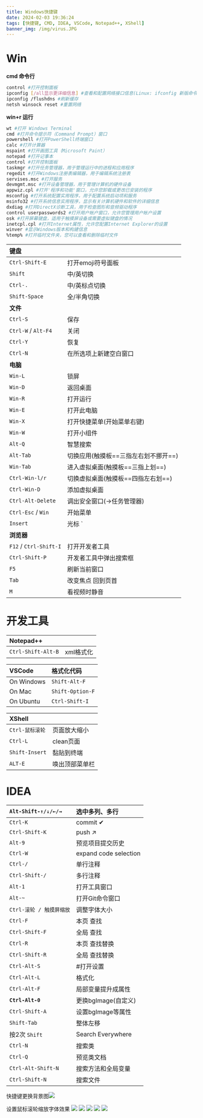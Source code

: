 ```yaml
---
title: Windows快捷键
date: 2024-02-03 19:36:24
tags: [快捷键, CMD, IDEA, VSCode, Notepad++, XShell]
banner_img: /img/virus.JPG
---
```

# Win

**cmd 命令行**

```sh
control #打开控制面板
ipconfig [/all显示更详细信息] #查看和配置网络接口信息(Linux: ifconfig 新版命令ip addr show)
ipconfig /flushdns #刷新缓存
netsh winsock reset #重置网络
```

**win+r 运行**

```sh
wt #打开 Windows Terminal
cmd #打开命令提示符（Command Prompt）窗口
powershell #打开PowerShell终端窗口
calc #打开计算器
mspaint #打开画图工具（Microsoft Paint）
notepad #打开记事本
control #打开控制面板
taskmgr #打开任务管理器，用于管理运行中的进程和应用程序
regedit #打开Windows注册表编辑器，用于编辑系统注册表
servises.msc #打开服务
devmgmt.msc #打开设备管理器，用于管理计算机的硬件设备
appwiz.cpl #打开'程序和功能'窗口，允许您卸载或更改已安装的程序
msconfig #打开系统配置实用程序，用于配置系统启动项和服务
msinfo32 #打开系统信息实用程序，显示有关计算机硬件和软件的详细信息
dxdiag #打开DirectX诊断工具，用于检查图形和音频驱动程序
control userpasswords2 #打开用户帐户窗口，允许您管理用户帐户设置
osk #打开屏幕键盘，适用于触摸屏设备或需要虚拟键盘的情况
inetcpl.cpl #打开Internet属性，允许您配置Internet Explorer的设置
winver #显示Windows版本和构建信息
%temp% #打开临时文件夹，您可以查看和删除临时文件
```

| 键盘                   |                                      |
| :---------------------- | ------------------------------------ |
| `Ctrl-Shift-E`         | 打开emoji符号面板                    |
| `Shift`                | 中/英切换                            |
| `Ctrl-.`               | 中/英标点切换                        |
| `Shift-Space`          | 全/半角切换                          |
| **文件**               |                                      |
| `Ctrl-S`               | 保存                                 |
| `Ctrl-W` / `Alt-F4`    | 关闭                                 |
| `Ctrl-Y`               | 恢复                                 |
| `Ctrl-N`               | 在所选项上新建空白窗口               |
| **电脑**               |                                      |
| `Win-L`                | 锁屏                                 |
| `Win-D`                | 返回桌面                             |
| `Win-R`                | 打开运行                             |
| `Win-E`                | 打开此电脑                           |
| `Win-X`                | 打开快捷菜单(开始菜单右键)           |
| `Win-W`                | 打开小组件                           |
| `Alt-Q`                | 智慧搜索                             |
| `Alt-Tab`              | 切换应用(触摸板==三指左右划不挪开==) |
| `Win-Tab`              | 进入虚拟桌面(触摸板==三指上划==)     |
| `Ctrl-Win-l/r`         | 切换虚拟桌面(触摸板==四指左右划==)   |
| `Ctrl-Win-D`           | 添加虚拟桌面                         |
| `Ctrl-Alt-Delete`      | 调出安全窗口(→任务管理器)            |
| `Ctrl-Esc` / `Win`     | 开始菜单                             |
| `Insert`               | 光标 `|` ↔ `_`                       |
| **浏览器**             |                                      |
| `F12` / `Ctrl-Shift-I` | 打开开发者工具                       |
| `Ctrl-Shift-P`         | 开发者工具中弹出搜索框               |
| `F5`                   | 刷新当前窗口                         |
| `Tab`                  | 改变焦点 回到页首                    |
| `M`                    | 看视频时静音                         |

# 开发工具

| Notepad++          |           |
| :------------------ | --------- |
| `Ctrl-Shift-Alt-B` | xml格式化 |

| VSCode     | 格式化代码       |
| :---------- | :---------------- |
| On Windows | `Shift-Alt-F`    |
| On Mac     | `Shift-Option-F` |
| On Ubuntu  | `Ctrl-Shift-I`   |

| XShell          |                |
| :--------------- | -------------- |
| `Ctrl-鼠标滚轮` | 页面放大缩小   |
| `Ctrl-L`        | clean页面      |
| `Shift-Insert`  | 黏贴到终端     |
| `ALT-E`         | 唤出顶部菜单栏 |

# IDEA

| `Alt-Shift-↑/↓/←/→`      | 选中多列、多行        |
| :----------------------- | :--------------------- |
| `Ctrl-K`                 | commit ✔              |
| `Ctrl-Shift-K`           | push ↗                |
| `Alt-9`                  | 预览项目提交历史      |
| `Ctrl-W`                 | expand code selection |
| `Ctrl-/`                 | 单行注释              |
| `Ctrl-Shift-/`           | 多行注释              |
| `Alt-1`                  | 打开工具窗口          |
| `Alt-~`                  | 打开Git命令窗口       |
| `Ctrl-滚轮 / 触摸屏缩放` | 调整字体大小          |
| `Ctrl-F`                 | 本页 查找             |
| `Ctrl-Shift-F`           | 全局 查找             |
| `Ctrl-R`                 | 本页 查找替换         |
| `Ctrl-Shift-R`           | 全局 查找替换         |
| `Ctrl-Alt-S`             | #打开设置             |
| `Ctrl-Alt-L`             | 格式化                |
| `Ctrl-Alt-F`             | 局部变量提升成属性    |
| **`Ctrl-Alt-0`**         | 更换bgImage(自定义)   |
| `Ctrl-Shift-A`           | 设置bgImage等属性     |
| `Shift-Tab`              | 整体左移              |
| 按2次 `Shift`            | Search Everywhere     |
| `Ctrl-N`                 | 搜索类                |
| `Ctrl-Q`                 | 预览类文档            |
| `Ctrl-Alt-Shift-N`       | 搜索方法和全局变量    |
| `Ctrl-Shift-N`           | 搜索文件              |

快捷键更换背景图![](https://github.com/Kukukukiki192/TyporaImg/raw/main/img/image-20230904183436134.png)

设置鼠标滚轮缩放字体效果
![](https://github.com/Kukukukiki192/TyporaImg/raw/main/img/image-20230904183456853.png)
![](https://github.com/Kukukukiki192/TyporaImg/raw/main/img/image-20230704000238860.png)
![](https://github.com/Kukukukiki192/TyporaImg/raw/main/img/image-20230704000309591.png)
![](https://github.com/Kukukukiki192/TyporaImg/raw/main/img/image-20230704000315880.png)
![](https://github.com/Kukukukiki192/TyporaImg/raw/main/img/image-20230704000321832.png)